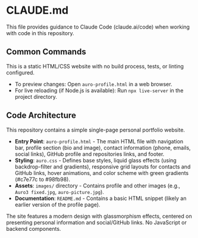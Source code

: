 # CLAUDE.md

This file provides guidance to Claude Code (claude.ai/code) when working with code in this repository.

## Common Commands
This is a static HTML/CSS website with no build process, tests, or linting configured.

- To preview changes: Open `auro-profile.html` in a web browser.
- For live reloading (if Node.js is available): Run `npx live-server` in the project directory.

## Code Architecture
This repository contains a simple single-page personal portfolio website.

- **Entry Point**: `auro-profile.html` - The main HTML file with navigation bar, profile section (bio and image), contact information (phone, emails, social links), GitHub profile and repositories links, and footer.
- **Styling**: `auro.css` - Defines base styles, liquid glass effects (using backdrop-filter and gradients), responsive grid layouts for contacts and GitHub links, hover animations, and color scheme with green gradients (#c7e77c to #98fb98).
- **Assets**: `images/` directory - Contains profile and other images (e.g., `Auro3 fixed.jpg`, `auro-picture.jpg`).
- **Documentation**: `README.md` - Contains a basic HTML snippet (likely an earlier version of the profile page).

The site features a modern design with glassmorphism effects, centered on presenting personal information and social/GitHub links. No JavaScript or backend components.
